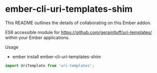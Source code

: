 # ember-cli-uri-templates-shim

This README outlines the details of collaborating on this Ember addon.

ES6 accessible module for https://github.com/geraintluff/uri-templates/ within your Ember applications.

Usage

* ember install ember-cli-uri-templates-shim

```js
import UriTemplate from 'uri-templates';
```

